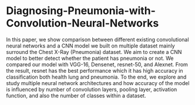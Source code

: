 # Diagnosing-Pneumonia-with-Convolution-Neural-Networks
In this paper, we show comparison between different existing convolutional neural networks and a CNN model we built on multiple dataset mainly surround the Chest X-Ray (Pneumonia) dataset. We aim to create a CNN model to better detect whether the patient has pneumonia or not. We compared our model with VGG-16, Densenet, resnet-50, and Alexnet. From the result, resnet has the best performance which it has high accuracy in classification both health lung and pneumonia. To the end, we explore and study multiple neural network architectures and how accuracy of the model is influenced by number of convolution layers, pooling layer, activation function, and also the number of classes within a dataset.
